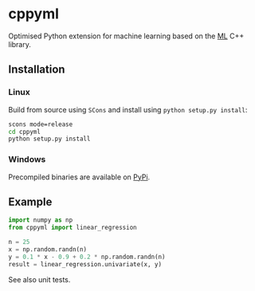 # cppyml

Optimised Python extension for machine learning based on the [ML](https://github.com/romanwerpachowski/ML) C++ library.

## Installation

### Linux

Build from source using `SCons` and install using `python setup.py install`:

```bash
scons mode=release
cd cppyml
python setup.py install
```

### Windows

Precompiled binaries are available on [PyPi](https://pypi.org/project/cppyml/).

## Example

```python
import numpy as np
from cppyml import linear_regression

n = 25
x = np.random.randn(n)
y = 0.1 * x - 0.9 + 0.2 * np.random.randn(n)
result = linear_regression.univariate(x, y)
```

See also unit tests.